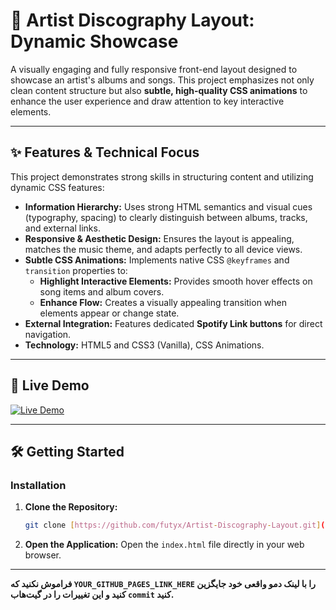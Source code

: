 # 🎵 Artist Discography Layout: Dynamic Showcase

A visually engaging and fully responsive front-end layout designed to showcase an artist's albums and songs. This project emphasizes not only clean content structure but also **subtle, high-quality CSS animations** to enhance the user experience and draw attention to key interactive elements.

---

## ✨ Features & Technical Focus

This project demonstrates strong skills in structuring content and utilizing dynamic CSS features:

* **Information Hierarchy:** Uses strong HTML semantics and visual cues (typography, spacing) to clearly distinguish between albums, tracks, and external links.
* **Responsive & Aesthetic Design:** Ensures the layout is appealing, matches the music theme, and adapts perfectly to all device views.
* **Subtle CSS Animations:** Implements native CSS `@keyframes` and `transition` properties to:
    * **Highlight Interactive Elements:** Provides smooth hover effects on song items and album covers.
    * **Enhance Flow:** Creates a visually appealing transition when elements appear or change state.
* **External Integration:** Features dedicated **Spotify Link buttons** for direct navigation.
* **Technology:** HTML5 and CSS3 (Vanilla), CSS Animations.

---

## 🚀 Live Demo

[![Live Demo](https://img.shields.io/badge/View%20Discography-1DB954?style=for-the-badge&logo=spotify&logoColor=white)](YOUR_GITHUB_PAGES_LINK_HERE)

---

## 🛠️ Getting Started

### Installation

1.  **Clone the Repository:**
    ```bash
    git clone [https://github.com/futyx/Artist-Discography-Layout.git](https://github.com/furyx/Artist-Discography-Layout.git) 
    ```
2.  **Open the Application:**
    Open the `index.html` file directly in your web browser.

---

**فراموش نکنید که `YOUR_GITHUB_PAGES_LINK_HERE` را با لینک دمو واقعی خود جایگزین کنید و این تغییرات را در گیت‌هاب `commit` کنید.**
